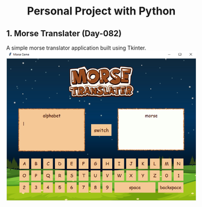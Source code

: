 # **<p align="center">Personal Project with Python</p>**

## 1. **Morse Translater** (Day-082)
   A simple morse translator application built using Tkinter.
   ![Morse Translater](Day-082-Morse-Translater/morse-translater1.png)